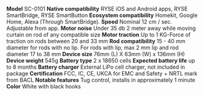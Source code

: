 **Model** SC-0101
**Native compatibility** RYSE iOS and Android apps, RYSE SmartBridge, RYSE SmartButton
**Ecosystem compatibility** Homekit, Google Home, Alexa (Through SmartBridge).
**Speed** Nominal 12 cm / sec. Adjustable from app.
**Motor noise** Under 35 db 2 meter away while moving curtain on rod of any compatible size
**Motor traction** Up to 1 KG-Force of traction on rods between 20 and 33 mm
**Rod compatibility** 15 - 40 mm diameter for rods with no lip. For rods with lip, max 2 mm lip and rod diameter 17 to 38 mm
**Device size** 76mm (L) X 63mm (W) x 136mm (H)
**Device weight** 545g
**Battery type** 2 x 18650 cells
**Expected battery life** up to 8 months
**Battery charger** External LiPo cell charger, not included in package
**Certification** FCC, IC, CE, UKCA for EMC and Safety + NRTL mark from BACL
**Notable features** Tug control, installs in approximately 1 minute
**Color** White with black hooks